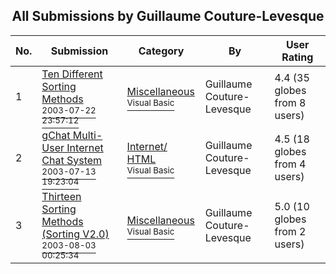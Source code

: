 ﻿<div align="center">

## All Submissions by Guillaume Couture\-Levesque

</div>

No.  | Submission | Category | By   | User Rating
---- | ---------- | -------- | ---- | -----------
1 | [Ten Different Sorting Methods<br /><sup>2003-07-22 23:57:12</sup>](https://github.com/Planet-Source-Code/guillaume-couture-levesque-ten-different-sorting-methods__1-47108) | [Miscellaneous<br /><sup>Visual Basic</sup>](../ByCategory/miscellaneous__1-1.md) | Guillaume Couture\-Levesque | 4.4 (35 globes from 8 users)
2 | [gChat Multi\-User Internet Chat System<br /><sup>2003-07-13 19:23:04</sup>](https://github.com/Planet-Source-Code/guillaume-couture-levesque-gchat-multi-user-internet-chat-system__1-46881) | [Internet/ HTML<br /><sup>Visual Basic</sup>](../ByCategory/internet-html__1-34.md) | Guillaume Couture\-Levesque | 4.5 (18 globes from 4 users)
3 | [Thirteen Sorting Methods \(Sorting V2\.0\)<br /><sup>2003-08-03 00:25:34</sup>](https://github.com/Planet-Source-Code/guillaume-couture-levesque-thirteen-sorting-methods-sorting-v2-0__1-47351) | [Miscellaneous<br /><sup>Visual Basic</sup>](../ByCategory/miscellaneous__1-1.md) | Guillaume Couture\-Levesque | 5.0 (10 globes from 2 users)
